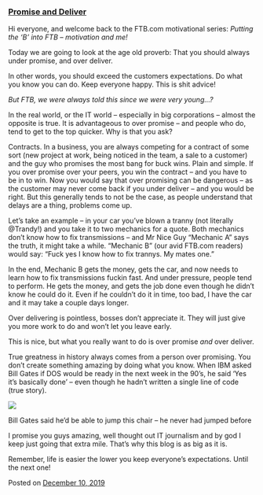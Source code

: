 
### [Promise and Deliver](https://fazthebro.com/2020/02/14/promise-and-deliver/)

Hi everyone, and welcome back to the FTB.com motivational series: _Putting the ‘B’ into FTB – motivation and me!_

Today we are going to look at the age old proverb: That you should always under promise, and over deliver.

In other words, you should exceed the customers expectations. Do what you know you can do. Keep everyone happy. This is shit advice!

_But FTB, we were always told this since we were very young…?_

In the real world, or the IT world – especially in big corporations – almost the opposite is true. It is advantageous to over promise – and people who do, tend to get to the top quicker. Why is that you ask?

Contracts. In a business, you are always competing for a contract of some sort (new project at work, being noticed in the team, a sale to a customer) and the guy who promises the most bang for buck wins. Plain and simple. If you over promise over your peers, you win the contract – and you have to be in to win. Now you would say that over promising can be dangerous – as the customer may never come back if you under deliver – and you would be right. But this generally tends to not be the case, as people understand that delays are a thing, problems come up.

Let’s take an example – in your car you’ve blown a tranny (not literally @Trandy!) and you take it to two mechanics for a quote. Both mechanics don’t know how to fix transmissions – and Mr Nice Guy “Mechanic A” says the truth, it might take a while. “Mechanic B” (our avid FTB.com readers) would say: “Fuck yes I know how to fix trannys. My mates one.”

In the end, Mechanic B gets the money, gets the car, and now needs to learn how to fix transmissions fuckin fast. And under pressure, people tend to perform. He gets the money, and gets the job done even though he didn’t know he could do it. Even if he couldn’t do it in time, too bad, I have the car and it may take a couple days longer.

Over delivering is pointless, bosses don’t appreciate it. They will just give you more work to do and won’t let you leave early.

This is nice, but what you really want to do is over promise _and_ over deliver.

True greatness in history always comes from a person over promising. You don’t create something amazing by doing what you know. When IBM asked Bill Gates if DOS would be ready in the next week in the 90’s, he said ‘Yes it’s basically done’ – even though he hadn’t written a single line of code (true story).

![](https://media.giphy.com/media/iq6OAVD0ocBFu/giphy.gif)

Bill Gates said he’d be able to jump this chair – he never had jumped before

I promise you guys amazing, well thought out IT journalism and by god I keep just going that extra mile. That’s why this blog is as big as it is.

Remember, life is easier the lower you keep everyone’s expectations. Until the next one!

Posted on [December 10, 2019](https://fazthebro.com/2019/12/10/guess-whos-back/)
